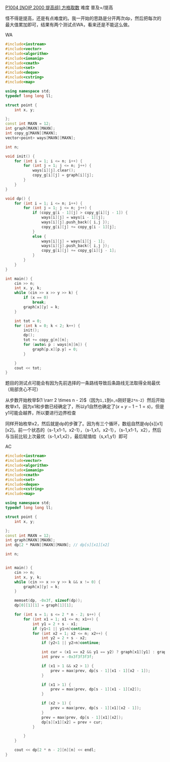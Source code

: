[P1004 [NOIP 2000 提高组] 方格取数](https://www.luogu.com.cn/problem/P1004)
难度
普及+/提高

怪不得是提高，还是有点难度的。我一开始的思路是分开两次dp，然后把每次的最大值累加即可，结果有两个测试点WA，看来还是不能这么做。

WA
```c++
#include<iostream>
#include<vector>
#include<algorithm>
#include<iomanip>
#include<cmath>
#include<set>
#include<deque>
#include<cstring>
#include<map>

using namespace std;
typedef long long ll;

struct point {
	int x, y;

};
const int MAXN = 12;
int graph[MAXN][MAXN];
int copy_g[MAXN][MAXN];
vector<point> ways[MAXN][MAXN];

int n;

void init() {
	for (int i = 1; i <= n; i++) {
		for (int j = 1; j <= n; j++) {
			ways[i][j].clear();
			copy_g[i][j] = graph[i][j];
		}
	}
}

void dp() {
	for (int i = 1; i <= n; i++) {
		for (int j = 1; j <= n; j++) {
			if (copy_g[i - 1][j] > copy_g[i][j - 1]) {
				ways[i][j] = ways[i - 1][j];
				ways[i][j].push_back({ i,j });
				copy_g[i][j] += copy_g[i - 1][j];
			}
			else {
				ways[i][j] = ways[i][j - 1];
				ways[i][j].push_back({ i,j });
				copy_g[i][j] += copy_g[i][j - 1];
			}
		}
	}
}

int main() {
	cin >> n;
	int x, y, k;
	while (cin >> x >> y >> k) {
		if (x == 0)
			break;
		graph[x][y] = k;
	}

	int tot = 0;
	for (int k = 0; k < 2; k++) {
		init();
		dp();
		tot += copy_g[n][n];
		for (auto& p : ways[n][n]) {
			graph[p.x][p.y] = 0;
		}

	}
	cout << tot;
}
```

题目的测试点可能会有因为先前选择的一条路线导致后条路线无法取得全局最优（局部贪心不可）

从步数开始枚举$(1 \rarr 2 \times n - 2)$（因为`1,1`到`n,n`刚好是`2*n-2`）然后开始枚举x1，因为x1和步数已经确定了，所以y1自然也确定了$(x + y - 1 - 1 = s)$，但是y1可能会越界，所以要进行边界检查

同样开始枚举x2，然后就是dp的步骤了。因为有三个循环，数组自然是dp[s][x1][x2]。前一个状态的（s-1,x1-1，x2-1），（s-1,x1，x2-1），（s-1,x1-1，x2），然后与当前比较上次最优（s-1,x1,x2），最后赋值给（s,x1,y1）即可

AC
```c++
#include<iostream>
#include<vector>
#include<algorithm>
#include<iomanip>
#include<cmath>
#include<set>
#include<deque>
#include<cstring>
#include<map>

using namespace std;
typedef long long ll;

struct point {
	int x, y;

};
const int MAXN = 12;
int graph[MAXN][MAXN]; 
int dp[2 * MAXN][MAXN][MAXN]; // dp[s][x1][x2]

int n;


int main() {
	cin >> n;
	int x, y, k;
	while (cin >> x >> y >> k && x != 0) {
		graph[x][y] = k;
	}

    memset(dp, -0x3f, sizeof(dp));
    dp[0][1][1] = graph[1][1];

	for (int s = 1; s <= 2 * n - 2; s++) {
		for (int x1 = 1; x1 <= n; x1++) {
			int y1 = 2 + s - x1;
			if (y1<1 || y1>n)continue;
			for (int x2 = 1; x2 <= n; x2++) {
				int y2 = 2 + s - x2;
				if (y2<1 || y2>n)continue;

				int cur = (x1 == x2 && y1 == y2) ? graph[x1][y1] : graph[x1][y1] + graph[x2][y2];
				int prev = -0x3f3f3f3f;

				if (x1 > 1 && x2 > 1) {
					prev = max(prev, dp[s - 1][x1 - 1][x2 - 1]);
				}

				if (x1 > 1) {
					prev = max(prev, dp[s - 1][x1 - 1][x2]);
				}

				if (x2 > 1) {
					prev = max(prev, dp[s - 1][x1][x2 - 1]);
				}
				prev = max(prev, dp[s - 1][x1][x2]);
				dp[s][x1][x2] = prev + cur;
			}

		}
	}

    cout << dp[2 * n - 2][n][n] << endl;
}
```